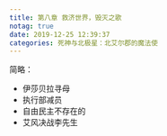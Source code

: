 ```yaml
---
title: 第八章 救济世界，毁灭之歌
notag: true
date: 2019-12-25 12:39:37
categories: 死神与北极星：北艾尔郡的魔法使
---
```

简略：
 - 伊莎贝拉寻母
 - 执行部减员
 - 自由民主不存在的
 - 艾风决战李先生